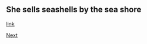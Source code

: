 She sells seashells by the sea shore
------------

[link](https://www.youtube.com/watch?v=pbNXDj6F6Ko)




[Next](./2.red_lorry_yellow_lorry.md)
